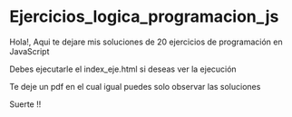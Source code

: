 # Ejercicios_logica_programacion_js

Hola!, Aqui te dejare mis soluciones de 20 ejercicios de programación en  JavaScript

Debes ejecutarle el index_eje.html si deseas ver la ejecución

Te deje un pdf en el cual igual puedes solo observar las soluciones 

Suerte !!
